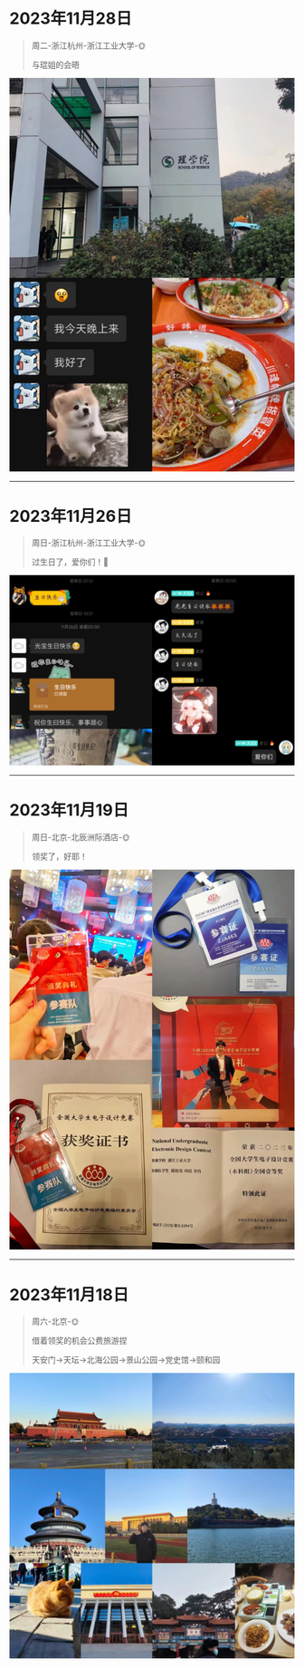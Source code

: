 # 2023年11月28日

> 周二-浙江杭州-浙江工业大学-🌞
>
> 与琨姐的会晤

![](_img/2023.11.28.png)

-----------------------

# 2023年11月26日

> 周日-浙江杭州-浙江工业大学-🌞
>
> 过生日了，爱你们！🥰

![](_img/2023.11.26.png)

----------------------

# 2023年11月19日

> 周日-北京-北辰洲际酒店-🌞
>
> 领奖了，好耶！

![](_img/2023.11.19.png)

--------------------

# 2023年11月18日

> 周六-北京-🌞
>
> 借着领奖的机会公费旅游捏
>
> 天安门$\to$天坛$\to$北海公园$\to$景山公园$\to$党史馆$\to$颐和园

![](_img/2023.11.18.png)

